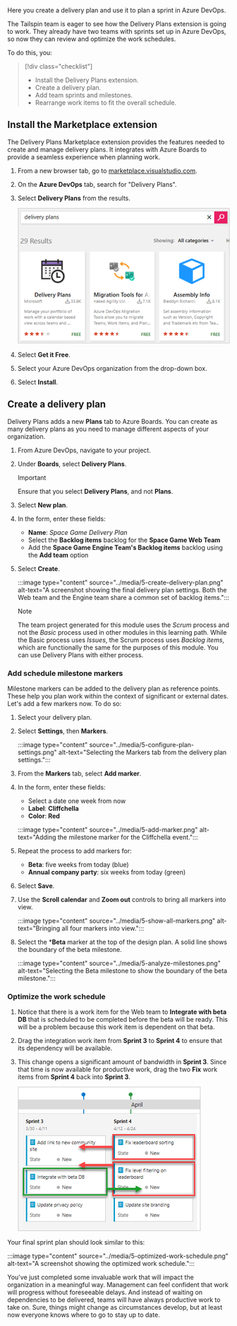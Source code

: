 Here you create a delivery plan and use it to plan a sprint in Azure DevOps.

The Tailspin team is eager to see how the Delivery Plans extension is going to work. They already have two teams with sprints set up in Azure DevOps, so now they can review and optimize the work schedules.

To do this, you:

> [!div class="checklist"]
> * Install the Delivery Plans extension.
> * Create a delivery plan.
> * Add team sprints and milestones.
> * Rearrange work items to fit the overall schedule.

## Install the Marketplace extension

The Delivery Plans Marketplace extension provides the features needed to create and manage delivery plans. It integrates with Azure Boards to provide a seamless experience when planning work.

1. From a new browser tab, go to [marketplace.visualstudio.com](https://marketplace.visualstudio.com?azure-portal=true).
1. On the **Azure DevOps** tab, search for "Delivery Plans".
1. Select **Delivery Plans** from the results.

    ![A screenshot showing the Delivery Plans Marketplace extension](../media/5-delivery-plans-extension.png)

1. Select **Get it Free**.
1. Select your Azure DevOps organization from the drop-down box.
1. Select **Install**.

## Create a delivery plan

Delivery Plans adds a new **Plans** tab to Azure Boards. You can create as many delivery plans as you need to manage different aspects of your organization.

1. From Azure DevOps, navigate to your project.
1. Under **Boards**, select **Delivery Plans**.

    > [!IMPORTANT]
    > Ensure that you select **Delivery Plans**, and not **Plans**.
1. Select **New plan**.
1. In the form, enter these fields:
    * **Name**: _Space Game Delivery Plan_
    * Select the **Backlog items** backlog for the **Space Game Web Team**
    * Add the **Space Game Engine Team's Backlog items** backlog using the **Add team** option
1. Select **Create**.

    :::image type="content" source="../media/5-create-delivery-plan.png" alt-text="A screenshot showing the final delivery plan settings. Both the Web team and the Engine team share a common set of backlog items.":::

    > [!NOTE]
    > The team project generated for this module uses the *Scrum* process and not the *Basic* process used in other modules in this learning path. While the Basic process uses *Issues*, the Scrum process uses *Backlog items*, which are functionally the same for the purposes of this module. You can use Delivery Plans with either process.

### Add schedule milestone markers

Milestone markers can be added to the delivery plan as reference points. These help you plan work within the context of significant or external dates. Let's add a few markers now. To do so:

1. Select your delivery plan.
1. Select **Settings**, then **Markers**.

    :::image type="content" source="../media/5-configure-plan-settings.png" alt-text="Selecting the Markers tab from the delivery plan settings.":::

1. From the **Markers** tab, select **Add marker**.
1. In the form, enter these fields:
    * Select a date one week from now
    * **Label**: **Cliffchella**
    * **Color**: **Red**

    :::image type="content" source="../media/5-add-marker.png" alt-text="Adding the milestone marker for the Cliffchella event.":::

1. Repeat the process to add markers for:
    * **Beta**: five weeks from today (blue)
    * **Annual company party**: six weeks from today (green)
1. Select **Save**.
1. Use the **Scroll calendar** and **Zoom out** controls to bring all markers into view.

    :::image type="content" source="../media/5-show-all-markers.png" alt-text="Bringing all four markers into view.":::

1. Select the ***Beta** marker at the top of the design plan. A solid line shows the boundary of the beta milestone.

    :::image type="content" source="../media/5-analyze-milestones.png" alt-text="Selecting the Beta milestone to show the boundary of the beta milestone.":::

### Optimize the work schedule

1. Notice that there is a work item for the Web team to **Integrate with beta DB** that is scheduled to be completed before the beta will be ready. This will be a problem because this work item is dependent on that beta.
1. Drag the integration work item from **Sprint 3** to **Sprint 4** to ensure that its dependency will be available.
1. This change opens a significant amount of bandwidth in **Sprint 3**. Since that time is now available for productive work, drag the two **Fix** work items from **Sprint 4** back into **Sprint 3**.

    ![An optimized work schedule](../media/5-adjust-work-schedule.png)

Your final sprint plan should look similar to this:

:::image type="content" source="../media/5-optimized-work-schedule.png" alt-text="A screenshot showing the optimized work schedule.":::

You've just completed some invaluable work that will impact the organization in a meaningful way. Management can feel confident that work will progress without foreseeable delays. And instead of waiting on dependencies to be delivered, teams will have always productive work to take on. Sure, things might change as circumstances develop, but at least now everyone knows where to go to stay up to date.
